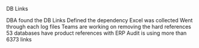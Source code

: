 DB Links

DBA found the DB Links
Defined the dependency
Excel was collected
Went through each log files
Teams are working on removing the hard references
53 databases have product references with ERP
Audit is using more than 6373 links